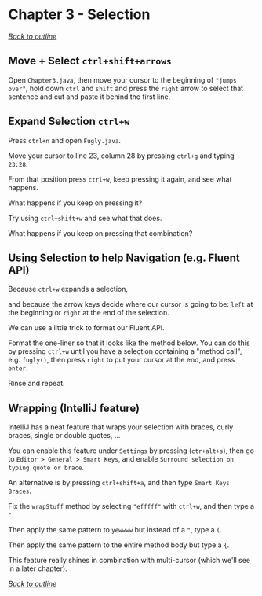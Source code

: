 # Chapter 3 - Selection
[_Back to outline_](outline.md)
## Move + Select `ctrl+shift+arrows`
Open `Chapter3.java`, then move your cursor to the beginning of `"jumps over"`, hold down `ctrl` and `shift` and press the `right` arrow to select that sentence and cut and paste it behind the first line.

## Expand Selection `ctrl+w`
Press `ctrl+n` and open `Fugly.java`.

Move your cursor to line 23, column 28 by pressing `ctrl+g` and typing `23:28`.

From that position press `ctrl+w`, keep pressing it again, and see what happens.

What happens if you keep on pressing it?

Try using `ctrl+shift+w` and see what that does.

What happens if you keep on pressing that combination?

## Using Selection to help Navigation (e.g. Fluent API)
Because `ctrl+w` expands a selection,

and because the arrow keys decide where our cursor is going to be: `left` at the beginning or `right` at the end of the selection.

We can use a little trick to format our Fluent API.

Format the one-liner so that it looks like the method below. You can do this by pressing `ctrl+w` until you have a selection containing a "method call", e.g. `fugly()`, then press `right` to put your cursor at the end, and press `enter`.

Rinse and repeat.

## Wrapping (IntelliJ feature)
IntelliJ has a neat feature that wraps your selection with braces, curly braces, single or double quotes, ...

You can enable this feature under `Settings` by pressing (`ctr+alt+s`), then go to `Editor > General > Smart Keys`, and enable `Surround selection on typing quote or brace`.

An alternative is by pressing `ctrl+shift+a`, and then type `Smart Keys Braces`.

Fix the `wrapStuff` method by selecting `"efffff"` with `ctrl+w`, and then type a `"`.

Then apply the same pattern to `yewwww` but instead of a `"`, type a `(`.

Then apply the same pattern to the entire method body but type a `{`.

This feature really shines in combination with multi-cursor (which we'll see in a later chapter).

[_Back to outline_](outline.md)